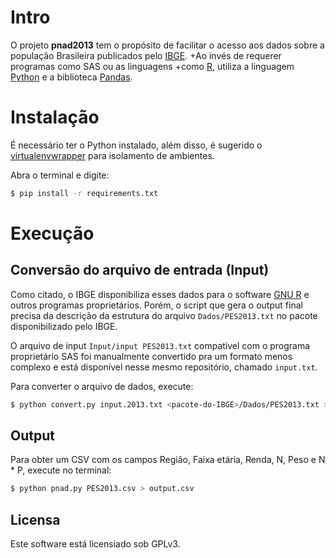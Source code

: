 Intro
=====

O projeto **pnad2013** tem o propósito de facilitar o acesso aos dados
sobre a população Brasileira publicados pelo
[IBGE](http://www.ibge.gov.br/home/estatistica/populacao/trabalhoerendimento/pnad2013/microdados.shtm).
+Ao invés de requerer programas como SAS ou as linguagens
+como [R](http://www.r-project.org/), utiliza a linguagem [Python](http://python.org) e  a biblioteca
 [Pandas](https://pypi.python.org/pypi/pandas).

Instalação
==========

É necessário ter o Python instalado, além disso, é sugerido o
[virtualenvwrapper](https://virtualenvwrapper.readthedocs.org/) para
isolamento de ambientes.

Abra o terminal e digite:

```bash
$ pip install -r requirements.txt
```

Execução
========

Conversão do arquivo de entrada (Input)
---------------------------------------

Como citado, o IBGE disponibiliza esses dados para o software
[GNU R](http://www.r-project.org/) e outros programas
proprietários. Porém, o script que gera o output final precisa da
descrição da estrutura do arquivo `Dados/PES2013.txt` no pacote
disponibilizado pelo IBGE.

O arquivo de input `Input/input PES2013.txt` compatível com o programa
proprietário SAS foi manualmente convertido pra um formato menos
complexo e está disponível nesse mesmo repositório, chamado
`input.txt`.

Para converter o arquivo de dados, execute:

```bash
$ python convert.py input.2013.txt <pacote-do-IBGE>/Dados/PES2013.txt > PES2013.csv
```

Output
------

Para obter um CSV com os campos Região, Faixa etária, Renda, N, Peso e
N * P, execute no terminal:

```bash
$ python pnad.py PES2013.csv > output.csv
```

Licensa
-------

Este software está licensiado sob GPLv3.
